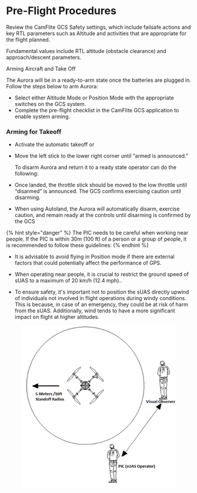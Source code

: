 # Pre-Flight Procedures

Review the CamFlite GCS Safety settings, which include failsafe actions and key RTL parameters such as Altitude and activities that are appropriate for the flight planned.

Fundamental values include RTL altitude (obstacle clearance) and approach/descent parameters.

&#x20;Arming Aircraft and Take Off

The Aurora will be in a ready-to-arm state once the batteries are plugged in. Follow the steps below to arm Aurora:

* Select either Altitude Mode or Position Mode with the appropriate switches on the GCS system.
* &#x20;Complete the pre-flight checklist in the CamFlite GCS application to enable system arming.

### &#x20;Arming for Takeoff

* Activate the automatic takeoff or
*   &#x20;Move the left stick to the lower right corner until “armed is announced.”

    To disarm Aurora and return it to a ready state operator can do the following:
* Once landed, the throttle stick should be moved to the low throttle until “disarmed” is announced. The GCS confirms exercising caution until disarming.
* When using Autoland, the Aurora will automatically disarm, exercise caution, and remain ready at the controls until disarming is confirmed by the GCS

&#x20;

{% hint style="danger" %}
The PIC needs to be careful when working near people. If the PIC is within 30m (100 ft) of a person or a group of people, it is recommended to follow these guidelines:&#x20;
{% endhint %}



* It is advisable to avoid flying in Position mode if there are external factors that could potentially affect the performance of GPS.
* When operating near people, it is crucial to restrict the ground speed of sUAS to a maximum of 20 km/h (12.4 mph)..
*   To ensure safety, it's important not to position the sUAS directly upwind of individuals not involved in flight operations during windy conditions. This is because, in case of an emergency, they could be at risk of harm from the sUAS. Additionally, wind tends to have a more significant impact on flight at higher altitudes.

    &#x20;

&#x20;



<figure><img src="../../.gitbook/assets/Picture1.png" alt=""><figcaption></figcaption></figure>

